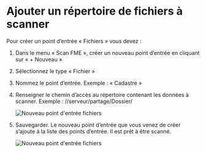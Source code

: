 # Ajouter un répertoire de fichiers à scanner

Pour créer un point d’entrée « Fichiers » vous devez :

1.	Dans le menu « Scan FME », créer un nouveau point d’entrée en cliquant sur « + Nouveau »
2.	Sélectionnez le type « Fichier »
3.	Nommez le point d’entrée. Exemple : « Cadastre »
4.	Renseigner le chemin d’accès au répertoire contenant les données à scanner. Exemple : //serveur/partage/Dossier/

    ![Nouveau point d'entrée fichiers](/fr/images/scanFME_new_files.png "Créer un nouveau point d'entrée pour scanner des fichiers")

5.	Sauvegarder. Le nouveau point d’entrée que vous venez de créer s’ajoute à la liste des points d’entrée. Il est prêt à être scanné.

    ![Nouveau point d'entrée fichiers](/fr/images/scanFME_new_files_ready.png "Le nouveau point d'entrée est prêt à être scanné")


